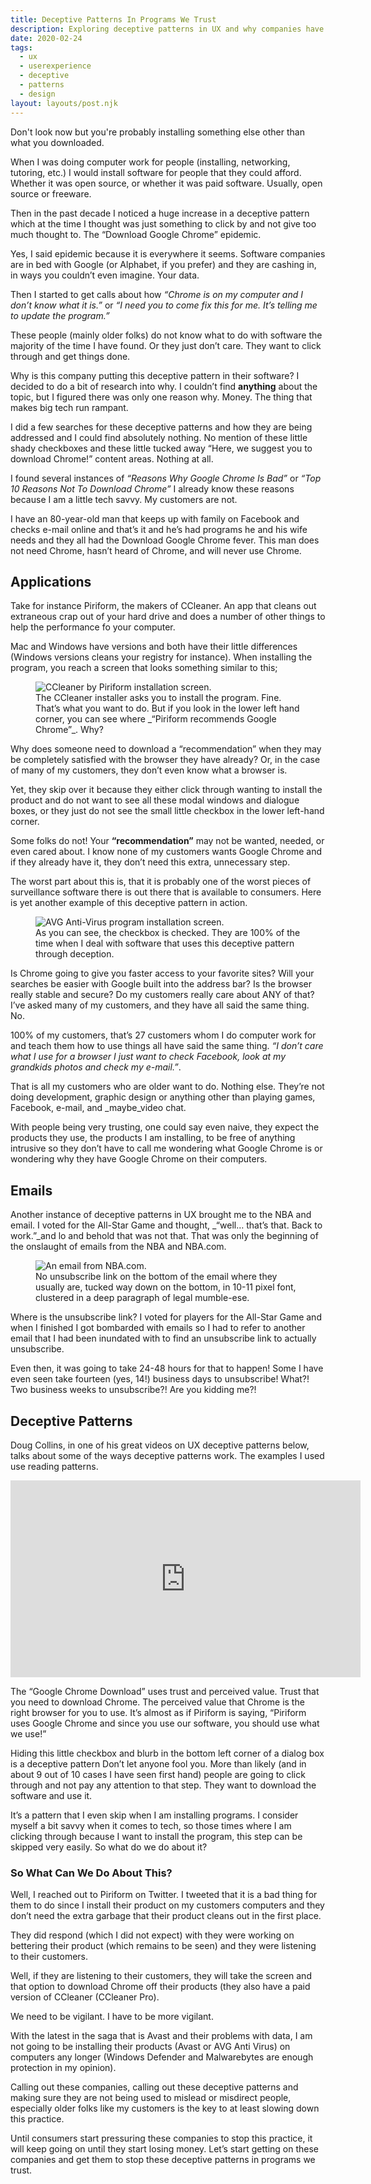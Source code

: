 ```yaml
---
title: Deceptive Patterns In Programs We Trust
description: Exploring deceptive patterns in UX and why companies have to do better to their customers.
date: 2020-02-24
tags:
  - ux
  - userexperience
  - deceptive
  - patterns
  - design
layout: layouts/post.njk
---
```


Don't look now but you're probably installing something else other than what you downloaded.

When I was doing computer work for people (installing, networking, tutoring, etc.) I would install software for people that they could afford. Whether it was open source, or whether it was paid software. Usually, open source or freeware.

Then in the past decade I noticed a huge increase in a deceptive pattern which at the time I thought was just something to click by and not give too much thought to. The &ldquo;Download Google Chrome&rdquo; epidemic.

Yes, I said epidemic because it is everywhere it seems. Software companies are in bed with Google (or Alphabet, if you prefer) and they are cashing in, in ways you couldn’t even imagine. Your data.

Then I started to get calls about how _&ldquo;Chrome is on my computer and I don’t know what it is.&rdquo;_ or _&ldquo;I need you to come fix this for me. It’s telling me to update the program.&rdquo;_

These people (mainly older folks) do not know what to do with software the majority of the time I have found. Or they just don’t care. They want to click through and get things done.

Why is this company putting this deceptive pattern in their software? I decided to do a bit of research into why. I couldn’t find **anything** about the topic, but I figured there was only one reason why. Money. The thing that makes big tech run rampant.

I did a few searches for these deceptive patterns and how they are being addressed and I could find absolutely nothing. No mention of these little shady checkboxes and these little tucked away &ldquo;Here, we suggest you to download Chrome!&rdquo; content areas. Nothing at all.

I found several instances of _&ldquo;Reasons Why Google Chrome Is Bad&rdquo;_ or _&ldquo;Top 10 Reasons Not To Download Chrome&rdquo;_ I already know these reasons because I am a little tech savvy. My customers are not.

I have an 80-year-old man that keeps up with family on Facebook and checks e-mail online and that’s it and he’s had programs he and his wife needs and they all had the Download Google Chrome fever. This man does not need Chrome, hasn’t heard of Chrome, and will never use Chrome.

## Applications

Take for instance Piriform, the makers of CCleaner. An app that cleans out extraneous crap out of your hard drive and does a number of other things to help the performance fo your computer. 

Mac and Windows have versions and both have their little differences (Windows versions cleans your registry for instance). When installing the program, you reach a screen that looks something similar to this;

<div class="content__placeholder">
  <figure>
    <img class="content__image" src="/img/ccleaner.png" alt="CCleaner by Piriform installation screen." />
    <figcaption>The CCleaner installer asks you to install the program. Fine. That’s what you want to do. But if you look in the lower left hand corner, you can see where _&ldquo;Piriform recommends Google Chrome&rdquo;_. Why?</figcaption>
  </figure>
</div>

Why does someone need to download a &ldquo;recommendation&rdquo; when they may be completely satisfied with the browser they have already? Or, in the case of many of my customers, they don’t even know what a browser is.

Yet, they skip over it because they either click through wanting to install the product and do not want to see all these modal windows and dialogue boxes, or they just do not see the small little checkbox in the lower left-hand corner.

Some folks do not! Your **&ldquo;recommendation&rdquo;** may not be wanted, needed, or even cared about. I know none of my customers wants Google Chrome and if they already have it, they don’t need this extra, unnecessary step.

The worst part about this is, that it is probably one of the worst pieces of surveillance software there is out there that is available to consumers. Here is yet another example of this deceptive pattern in action.

<div class="content__placeholder">
  <figure>
    <img class="content__image" src="/img/avgfree.jpg" alt="AVG Anti-Virus program installation screen." />
    <figcaption>As you can see, the checkbox is checked. They are 100% of the time when I deal with software that uses this deceptive pattern through deception.</figcaption>
  </figure>
</div> 

Is Chrome going to give you faster access to your favorite sites? Will your searches be easier with Google built into the address bar? Is the browser really stable and secure? Do my customers really care about ANY of that? I’ve asked many of my customers, and they have all said the same thing. No.

100% of my customers, that’s 27 customers whom I do computer work for and teach them how to use things all have said the same thing. _&ldquo;I don’t care what I use for a browser I just want to check Facebook, look at my grandkids photos and check my e-mail.&rdquo;_. 

That is all my customers who are older want to do. Nothing else. They’re not doing development, graphic design or anything other than playing games, Facebook, e-mail, and _maybe_video chat.

With people being very trusting, one could say even naive, they expect the products they use, the products I am installing, to be free of anything intrusive so they don’t have to call me wondering what Google Chrome is or wondering why they have Google Chrome on their computers.

## Emails

Another instance of deceptive patterns in UX brought me to the NBA and email. I voted for the All-Star Game and thought, _&ldquo;well… that’s that. Back to work.&rdquo;_and lo and behold that was not that. That was only the beginning of the onslaught of emails from the NBA and NBA.com.

<div class="content__placeholder">
  <figure>
    <img class="content__image" src="/img/nbaemail.png" alt="An email from NBA.com." />
    <figcaption>No unsubscribe link on the bottom of the email where they usually are, tucked way down on the bottom, in 10-11 pixel font, clustered in a deep paragraph of legal mumble-ese.</figcaption>
  </figure>
</div>

Where is the unsubscribe link? I voted for players for the All-Star Game and when I finished I got bombarded with emails so I had to refer to another email that I had been inundated with to find an unsubscribe link to actually unsubscribe.

Even then, it was going to take 24-48 hours for that to happen! Some I have even seen take fourteen (yes, 14!) business days to unsubscribe! What?! Two business weeks to unsubscribe?! Are you kidding me?!

## Deceptive Patterns

Doug Collins, in one of his great videos on UX deceptive patterns below, talks about some of the ways deceptive patterns work. The examples I used use reading patterns.

<iframe width="560" height="315" src="https://www.youtube.com/embed/wo3OPM6jmOM" frameborder="0" allow="accelerometer; autoplay; encrypted-media; gyroscope; picture-in-picture" allowfullscreen title=""></iframe>

The &ldquo;Google Chrome Download&rdquo; uses trust and perceived value. Trust that you need to download Chrome. The perceived value that Chrome is the right browser for you to use. It’s almost as if Piriform is saying, &ldquo;Piriform uses Google Chrome and since you use our software, you should use what we use!&rdquo;

Hiding this little checkbox and blurb in the bottom left corner of a dialog box is a deceptive pattern Don’t let anyone fool you. More than likely (and in about 9 out of 10 cases I have seen first hand) people are going to click through and not pay any attention to that step. They want to download the software and use it.

It’s a pattern that I even skip when I am installing programs. I consider myself a bit savvy when it comes to tech, so those times where I am clicking through because I want to install the program, this step can be skipped very easily. So what do we do about it?

### So What Can We Do About This?

Well, I reached out to Piriform on Twitter. I tweeted that it is a bad thing for them to do since I install their product on my customers computers and they don’t need the extra garbage that their product cleans out in the first place.

They did respond (which I did not expect) with they were working on bettering their product (which remains to be seen) and they were listening to their customers.

Well, if they are listening to their customers, they will take the screen and that option to download Chrome off their products (they also have a paid version of CCleaner (CCleaner Pro).

We need to be vigilant. I have to be more vigilant.

With the latest in the saga that is Avast and their problems with data, I am not going to be installing their products (Avast or AVG Anti Virus) on computers any longer (Windows Defender and Malwarebytes are enough protection in my opinion).

Calling out these companies, calling out these deceptive patterns and making sure they are not being used to mislead or misdirect people, especially older folks like my customers is the key to at least slowing down this practice.

Until consumers start pressuring these companies to stop this practice, it will keep going on until they start losing money. Let’s start getting on these companies and get them to stop these deceptive patterns in programs we trust.

